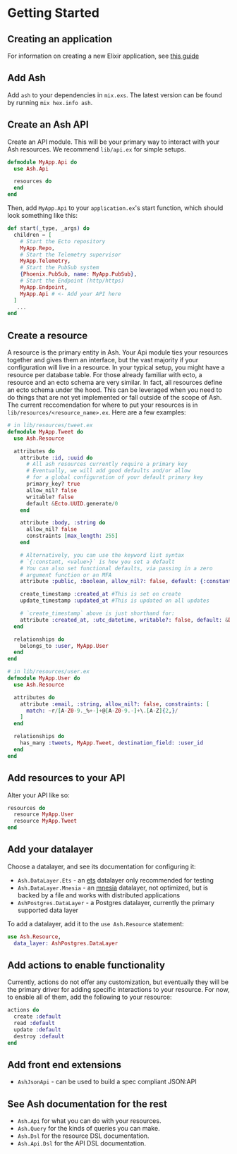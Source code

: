 # Getting Started

## Creating an application

For information on creating a new Elixir application, see [this guide](https://elixir-lang.org/getting-started/mix-otp/introduction-to-mix.html)

## Add Ash

Add `ash` to your dependencies in `mix.exs`. The latest version can be found by running `mix hex.info ash`.

## Create an Ash API

Create an API module. This will be your primary way to interact with your Ash resources. We recommend `lib/api.ex` for simple setups.

```elixir
defmodule MyApp.Api do
  use Ash.Api

  resources do
  end
end
```

Then, add `MyApp.Api` to your `application.ex`'s start function, which should look something like this:

```elixir
def start(_type, _args) do
  children = [
    # Start the Ecto repository
    MyApp.Repo,
    # Start the Telemetry supervisor
    MyApp.Telemetry,
    # Start the PubSub system
    {Phoenix.PubSub, name: MyApp.PubSub},
    # Start the Endpoint (http/https)
    MyApp.Endpoint,
    MyApp.Api # <- Add your API here
  ]
   ...
end
```

## Create a resource

A resource is the primary entity in Ash. Your Api module ties your resources together and gives them an interface, but the vast majority if your configuration will live in a resource. In your typical setup, you might have a resource per database table. For those already familiar with ecto, a resource and an ecto schema are very similar. In fact, all resources define an ecto schema under the hood. This can be leveraged when you need to do things that are not yet implemented or fall outside of the scope of Ash. The current reccomendation for where to put your resources is in `lib/resources/<resource_name>.ex`. Here are a few examples:

```elixir
# in lib/resources/tweet.ex
defmodule MyApp.Tweet do
  use Ash.Resource

  attributes do
    attribute :id, :uuid do
      # All ash resources currently require a primary key
      # Eventually, we will add good defaults and/or allow
      # for a global configuration of your default primary key
      primary_key? true
      allow_nil? false
      writable? false
      default &Ecto.UUID.generate/0
    end

    attribute :body, :string do
      allow_nil? false
      constraints [max_length: 255]
    end

    # Alternatively, you can use the keyword list syntax
    # `{:constant, <value>}` is how you set a default
    # You can also set functional defaults, via passing in a zero
    # argument function or an MFA
    attribute :public, :boolean, allow_nil?: false, default: {:constant, false}

    create_timestamp :created_at #This is set on create
    update_timestamp :updated_at #This is updated on all updates

    # `create_timestamp` above is just shorthand for:
    attribute :created_at, :utc_datetime, writable?: false, default: &DateTime.utc_now/0
  end

  relationships do
    belongs_to :user, MyApp.User
  end
end

# in lib/resources/user.ex
defmodule MyApp.User do
  use Ash.Resource

  attributes do
    attribute :email, :string, allow_nil?: false, constraints: [
      match: ~r/[A-Z0-9._%+-]+@[A-Z0-9.-]+\.[A-Z]{2,}/
    ]
  end

  relationships do
    has_many :tweets, MyApp.Tweet, destination_field: :user_id
  end
end
```

## Add resources to your API

Alter your API like so:

```elixir
resources do
  resource MyApp.User
  resource MyApp.Tweet
end
```

## Add your datalayer

Choose a datalayer, and see its documentation for configuring it:

- `Ash.DataLayer.Ets` - an [ets](https://erlang.org/doc/man/ets.html) datalayer only recommended for testing
- `Ash.DataLayer.Mnesia` - an [mnesia](https://erlang.org/doc/man/mnesia.html) datalayer, not optimized, but is backed by a file and works with distributed applications
- `AshPostgres.DataLayer` - a Postgres datalayer, currently the primary supported data layer

To add a datalayer, add it to the `use Ash.Resource` statement:

```elixir
use Ash.Resource,
  data_layer: AshPostgres.DataLayer
```

## Add actions to enable functionality

Currently, actions do not offer any customization, but eventually they will be the primary driver for adding specific interactions to your resource. For now, to enable all of them, add the following to your resource:

```elixir
actions do
  create :default
  read :default
  update :default
  destroy :default
end
```

## Add front end extensions

- `AshJsonApi` - can be used to build a spec compliant JSON:API

## See Ash documentation for the rest

- `Ash.Api` for what you can do with your resources.
- `Ash.Query` for the kinds of queries you can make.
- `Ash.Dsl` for the resource DSL documentation.
- `Ash.Api.Dsl` for the API DSL documentation.
